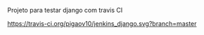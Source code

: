 Projeto para testar django com travis CI

https://travis-ci.org/pigaov10/jenkins_django.svg?branch=master

